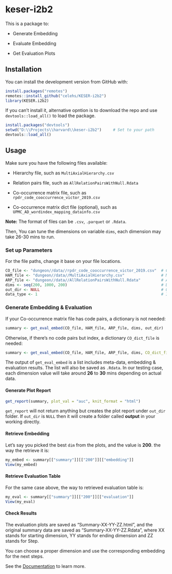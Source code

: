 
<!-- README.md is generated from README.Rmd. Please edit that file -->

# keser-i2b2

This is a package to:

- Generate Embedding

- Evaluate Embedding

- Get Evaluation Plots

## Installation

You can install the development version from GitHub with:

``` r
install.packages("remotes")
remotes::install_github("celehs/KESER-i2b2")
library(KESER.i2b2)
```

If you can’t install it, alternative opntion is to download the repo and
use `devtools::load_all()` to load the package.

``` r
install.packages("devtools")
setwd("D:\\Projects\\harvard\\keser-i2b2")     # Set to your path
devtools::load_all()    
```

## Usage

Make sure you have the following files available:

- Hierarchy file, such as `MultiAxialHierarchy.csv`

- Relation pairs file, such as `AllRelationPairsWithNull.Rdata`

- Co-occurrence matrix file, such as
  `rpdr_code_cooccurrence_victor_2019.csv`

- Co-occurrence matrix dict file (optional), such as
  `UPMC_AD_wordindex_mapping_datainfo.csv`

**Note:** The format of files can be `.csv`, `.parquet` or `.Rdata`.

Then, You can tune the dimensions on variable `dims`, each dimension may
take 26-30 mins to run.

### Set up Parameters

For the file paths, change it base on your file locations.

``` r
CO_file <- "dungeon//data//rpdr_code_cooccurrence_victor_2019.csv"  # Co-occurrence File: .csv/.parquet/.Rdata
HAM_file <- "dungeon//data//MultiAxialHierarchy.csv"                # Multi-axial Hierarchy File: .csv/.parquet/.Rdata  
ARP_file <- "dungeon//data//AllRelationPairsWithNull.Rdata"         # All Relation Pairs File: .csv/.parquet/.Rdata  
dims <- seq(200, 1000, 200)                                         # Dimension Setting
out_dir <- NULL                                                     # Output folder setting -  If NULL All Outputs Will Be At: working_dir/output
data_type <- 1                                                      # Input Data Type Setting, Codi Only:1, Codi & CUI: 2 
```

### Generate Embedding & Evaluation

If your Co-occurrence matrix file has code pairs, a dictionary is not
needed:

``` r
summary <- get_eval_embed(CO_file, HAM_file, ARP_file, dims, out_dir)
```

Otherwise, if there’s no code pairs but index, a dictionary
`CO_dict_file` is needed:

``` r
summary <- get_eval_embed(CO_file, HAM_file, ARP_file, dims, CO_dict_file = "UPMC_AD_wordindex_mapping_datainfo.csv", out_dir)    # Replace your dict file here 
```

The output of `get_eval_embed` is a list includes meta-data, embedding &
evaluation results. The list will also be saved as `.Rdata`. In our
testing case, each dimension value will take around **26** to **30**
mins depending on actual data.

#### Generate Plot Report

``` r
get_report(summary, plot_val = "auc", knit_format = "html")
```

`get_report` will not return anything but creates the plot report under
`out_dir` folder. If `out_dir` is `NULL` then it will create a folder
called **output** in your working directly.

#### Retrieve Embedding

Let’s say you picked the best `dim` from the plots, and the value is
**200**. the way the retrieve it is:

``` r
my_embed <- summary[["summary"]][["200"]][["embedding"]]
View(my_embed)
```

#### Retrieve Evaluation Table

For the same case above, the way to retrieved evaluation table is:

``` r
my_eval <- summary[["summary"]][["200"]][["evaluation"]]
View(my_eval)
```

#### Check Results

The evaluation plots are saved as “Summary-XX-YY-ZZ.html”, and the
original summary data are saved as “Summary-XX-YY-ZZ.Rdata”, where XX
stands for starting dimension, YY stands for ending dimension and ZZ
stands for Step.

You can choose a proper dimension and use the corresponding embedding
for the next steps.

See the [Documentation](https://celehs.github.io/KESER-i2b2/) to learn
more.
